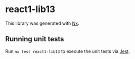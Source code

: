 # react1-lib13

This library was generated with [Nx](https://nx.dev).

## Running unit tests

Run `nx test react1-lib13` to execute the unit tests via [Jest](https://jestjs.io).
